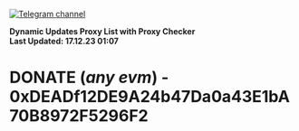 [![Telegram channel](https://img.shields.io/endpoint?url=https://runkit.io/damiankrawczyk/telegram-badge/branches/master?url=https://t.me/n4z4v0d)](https://t.me/n4z4v0d) 

**Dynamic Updates Proxy List with Proxy Checker**  
**Last Updated: 17.12.23 01:07**

# DONATE (_any evm_) - 0xDEADf12DE9A24b47Da0a43E1bA70B8972F5296F2
